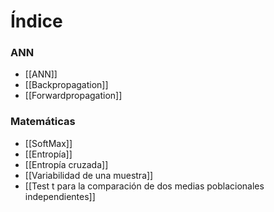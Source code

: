 # Índice
### ANN
- [[ANN]]
- [[Backpropagation]]
- [[Forwardpropagation]]
### Matemáticas 
- [[SoftMax]]
- [[Entropía]]
- [[Entropía cruzada]]
- [[Variabilidad de una muestra]]
- [[Test t para la comparación de dos medias poblacionales independientes]] 